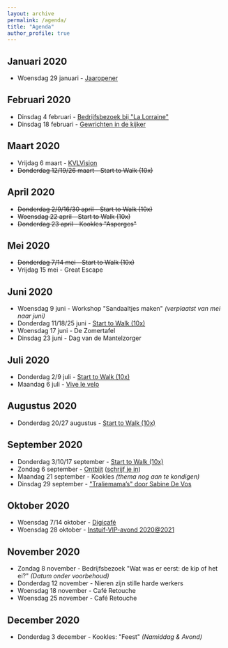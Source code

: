 ```yaml
---
layout: archive
permalink: /agenda/
title: "Agenda"
author_profile: true
---
```


## Januari 2020
- Woensdag 29 januari - [Jaaropener](/assets/media/agenda/2020-01-29-Start.pdf)

## Februari 2020
- Dinsdag 4 februari - [Bedrijfsbezoek bij "La Lorraine"](/assets/media/agenda/2020-02-04-lorraine.jpg)
- Dinsdag 18 februari - [Gewrichten in de kijker](/assets/media/agenda/2020-02-18-Gewrichten-in-de-kijker.pdf)

## Maart 2020
- Vrijdag 6 maart - [KVLVision](/assets/media/agenda/2020-03-06-KVLVision.pdf)
- <s>Donderdag 12/19/26 maart - Start to Walk (10x)</s>

## April 2020
- <s>Donderdag 2/9/16/30 april - Start to Walk (10x)</s>
- <s>Woensdag 22 april - Start to Walk (10x)</s>
- <s>Donderdag 23 april - Kookles "Asperges"</s>

## Mei 2020
- <s>Donderdag 7/14 mei - Start to Walk (10x)</s>
- Vrijdag 15 mei - Great Escape

## Juni 2020
- Woensdag 9 juni - Workshop "Sandaaltjes maken" _(verplaatst van mei naar juni)_
- Donderdag 11/18/25 juni - [Start to Walk (10x)](/assets/media/agenda/2020-Herstart-Start-to-Walk.pdf)
- Woensdag 17 juni - De Zomertafel
- Dinsdag  23 juni - Dag van de Mantelzorger

## Juli 2020
- Donderdag 2/9 juli - [Start to Walk (10x)](/assets/media/agenda/2020-Herstart-Start-to-Walk.pdf)
- Maandag 6 juli - [Vive le velo](/assets/media/agenda/06-07-2020-vive-le-velo.jpg)

## Augustus 2020
- Donderdag 20/27 augustus - [Start to Walk (10x)](/assets/media/agenda/2020-Herstart-Start-to-Walk.pdf)

## September 2020
- Donderdag 3/10/17 september - [Start to Walk (10x)](/assets/media/agenda/2020-Herstart-Start-to-Walk.pdf)
- Zondag 6 september - [Ontbijt](/assets/media/agenda/2020-09-06-ontbijt.pdf) ([schrijf je in](/assets/media/agenda/2020-09-06-ontbijt.pdf))
- Maandag 21 september - Kookles _(thema nog aan te kondigen)_
- Dinsdag 29 september - ["Traliemama’s" door Sabine De Vos](/assets/media/agenda/29-09-2020-traliemama.jpg)

## Oktober 2020
- Woensdag 7/14 oktober - [Digicafé](/assets/media/agenda/2020-10-07-digicafe.jpg)
- Woensdag 28 oktober - [Instuif-VIP-avond 2020@2021](/assets/media/agenda/2020-10-28-vip.jpg)

## November 2020
- Zondag 8 november - Bedrijfsbezoek "Wat was er eerst: de kip of het ei?" _(Datum onder voorbehoud)_
- Donderdag 12 november - Nieren zijn stille harde werkers
- Woensdag 18 november - Café Retouche
- Woensdag 25 november - Café Retouche

## December 2020
- Donderdag 3 december - Kookles: "Feest" _(Namiddag & Avond)_
